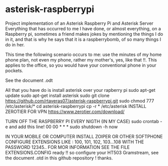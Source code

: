 # asterisk-raspberrypi
Project implementation of an Asterisk Raspberry Pi and Asterisk Server
Everything that has occurred to me I have done, or almost everything, on a Raspberry pi, sometimes a friend makes jokes by mentioning the things I do in it, and that is why he says that it is a raspberrybomb, of so many things I do in her.

This time the following scenario occurs to me:
use the minutes of my home phone plan, not even my phone, rather my mother's, yes, like that !!. This applies to the office, so you would have your conventional phone in your pockets.


See the document .odt


All that you have do is install asterisk over your rapberry pi
sudo apt-get update
sudo apt-get install asterisk 
sudo git clone https://github.com/rtaveras07/asterisk-raspberrypi.git 
sudo chmod 777 /etc/asterisk/*
cd asterisk-raspberrypi
cp -r * /etc/asterisk 
INSTALL ZEROTIER FOR VPN 
https://www.zerotier.com/download/


TURN OFF THE RASPBERRY PI EVERY NIGTH (IN MY CASE)
sudo crontab -e 
and add this line! 
00 00 * * * sudo shutdown -h now



IN YOUR MOBILE OR COMPUTER INSTALL ZOIPER OR OTHER SOFTPHONE
CONFIGURE EXTENSIONS LIKE :  100, 101, 102, 103...108 WITH THE PASSWORD 12345.. FOR MOR INFORMATION SEE THE FILE EXTENSIONS.CONFIG
ready !! 
so configure your HT503 Gramstream, see the document .otd in this github repository ! 
thanks. 
